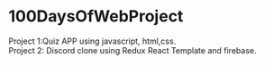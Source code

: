 # 100DaysOfWebProject

Project 1:Quiz APP using javascript, html,css.
<br>
Project 2: Discord clone using Redux React Template and firebase.
